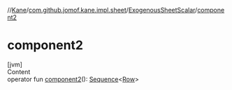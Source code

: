 //[Kane](../../index.md)/[com.github.jomof.kane.impl.sheet](../index.md)/[ExogenousSheetScalar](index.md)/[component2](component2.md)



# component2  
[jvm]  
Content  
operator fun [component2](component2.md)(): [Sequence](https://kotlinlang.org/api/latest/jvm/stdlib/kotlin.sequences/-sequence/index.html)<[Row](../../com.github.jomof.kane/-row/index.md)>  



